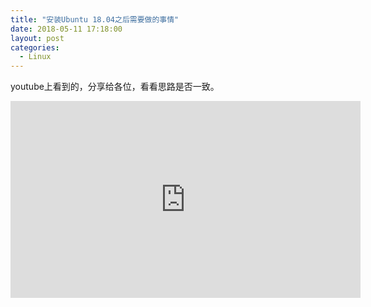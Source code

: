 ```yaml
---
title: "安装Ubuntu 18.04之后需要做的事情"
date: 2018-05-11 17:18:00
layout: post
categories:
  - Linux
---
```

youtube上看到的，分享给各位，看看思路是否一致。

<iframe width="560" height="315" src="https://www.youtube.com/embed/qTsPLCJdbJw" frameborder="0" allow="autoplay; encrypted-media" allowfullscreen></iframe>